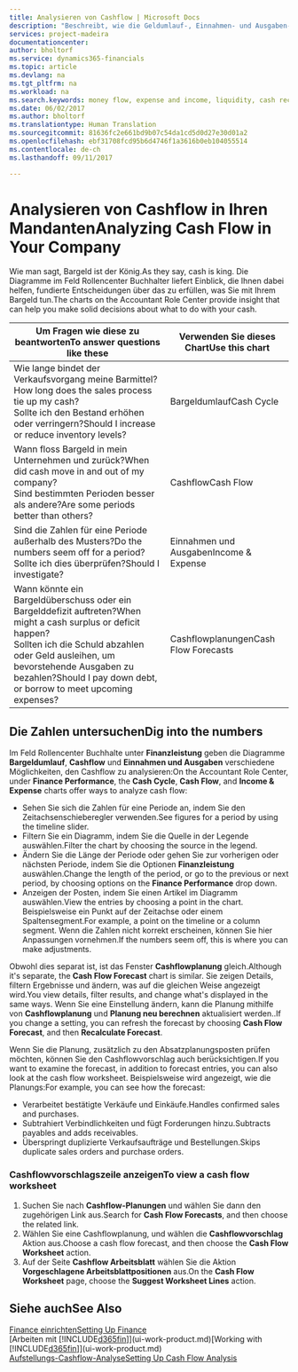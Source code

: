 ```yaml
---
title: Analysieren von Cashflow | Microsoft Docs
description: "Beschreibt, wie die Geldumlauf-, Einnahmen- und Ausgaben-, Cash Flow- und Cashflow-Prognosediagramme verwendet werden, um vergangene und künftige Bargeldbewegungen im Unternehmen zu analysieren."
services: project-madeira
documentationcenter: 
author: bholtorf
ms.service: dynamics365-financials
ms.topic: article
ms.devlang: na
ms.tgt_pltfrm: na
ms.workload: na
ms.search.keywords: money flow, expense and income, liquidity, cash receipts minus cash payments, Cartera
ms.date: 06/02/2017
ms.author: bholtorf
ms.translationtype: Human Translation
ms.sourcegitcommit: 81636fc2e661bd9b07c54da1cd5d0d27e30d01a2
ms.openlocfilehash: ebf31708fcd95b6d4746f1a3616b0eb104055514
ms.contentlocale: de-ch
ms.lasthandoff: 09/11/2017

---
```

# <a name="analyzing-cash-flow-in-your-company"></a><span data-ttu-id="af39b-103">Analysieren von Cashflow in Ihren Mandanten</span><span class="sxs-lookup"><span data-stu-id="af39b-103">Analyzing Cash Flow in Your Company</span></span>
<span data-ttu-id="af39b-104">Wie man sagt, Bargeld ist der König.</span><span class="sxs-lookup"><span data-stu-id="af39b-104">As they say, cash is king.</span></span> <span data-ttu-id="af39b-105">Die Diagramme im Feld Rollencenter Buchhalter liefert Einblick, die Ihnen dabei helfen, fundierte Entscheidungen über das zu erfüllen, was Sie mit Ihrem Bargeld tun.</span><span class="sxs-lookup"><span data-stu-id="af39b-105">The charts on the Accountant Role Center provide insight that can help you make solid decisions about what to do with your cash.</span></span>  

| <span data-ttu-id="af39b-106">Um Fragen wie diese zu beantworten</span><span class="sxs-lookup"><span data-stu-id="af39b-106">To answer questions like these</span></span> | <span data-ttu-id="af39b-107">Verwenden Sie dieses Chart</span><span class="sxs-lookup"><span data-stu-id="af39b-107">Use this chart</span></span> |
| --- | --- |
| <span data-ttu-id="af39b-108">Wie lange bindet der Verkaufsvorgang meine Barmittel?</span><span class="sxs-lookup"><span data-stu-id="af39b-108">How long does the sales process tie up my cash?</span></span></br> <span data-ttu-id="af39b-109">Sollte ich den Bestand erhöhen oder verringern?</span><span class="sxs-lookup"><span data-stu-id="af39b-109">Should I increase or reduce inventory levels?</span></span> |<span data-ttu-id="af39b-110">Bargeldumlauf</span><span class="sxs-lookup"><span data-stu-id="af39b-110">Cash Cycle</span></span> |
| <span data-ttu-id="af39b-111">Wann floss Bargeld in mein Unternehmen und zurück?</span><span class="sxs-lookup"><span data-stu-id="af39b-111">When did cash move in and out of my company?</span></span></br> <span data-ttu-id="af39b-112">Sind bestimmten Perioden besser als andere?</span><span class="sxs-lookup"><span data-stu-id="af39b-112">Are some periods better than others?</span></span> |<span data-ttu-id="af39b-113">Cashflow</span><span class="sxs-lookup"><span data-stu-id="af39b-113">Cash Flow</span></span> |
| <span data-ttu-id="af39b-114">Sind die Zahlen für eine Periode außerhalb des Musters?</span><span class="sxs-lookup"><span data-stu-id="af39b-114">Do the numbers seem off for a period?</span></span></br> <span data-ttu-id="af39b-115">Sollte ich dies überprüfen?</span><span class="sxs-lookup"><span data-stu-id="af39b-115">Should I investigate?</span></span> |<span data-ttu-id="af39b-116">Einnahmen und Ausgaben</span><span class="sxs-lookup"><span data-stu-id="af39b-116">Income & Expense</span></span> |
| <span data-ttu-id="af39b-117">Wann könnte ein Bargeldüberschuss oder ein Bargelddefizit auftreten?</span><span class="sxs-lookup"><span data-stu-id="af39b-117">When might a cash surplus or deficit happen?</span></span></br> <span data-ttu-id="af39b-118">Sollten ich die Schuld abzahlen oder Geld ausleihen, um bevorstehende Ausgaben zu bezahlen?</span><span class="sxs-lookup"><span data-stu-id="af39b-118">Should I pay down debt, or borrow to meet upcoming expenses?</span></span> |<span data-ttu-id="af39b-119">Cashflowplanungen</span><span class="sxs-lookup"><span data-stu-id="af39b-119">Cash Flow Forecasts</span></span> |

## <a name="dig-into-the-numbers"></a><span data-ttu-id="af39b-120">Die Zahlen untersuchen</span><span class="sxs-lookup"><span data-stu-id="af39b-120">Dig into the numbers</span></span>
<span data-ttu-id="af39b-121">Im Feld Rollencenter Buchhalte unter **Finanzleistung** geben die Diagramme **Bargeldumlauf**, **Cashflow** und **Einnahmen und Ausgaben** verschiedene Möglichkeiten, den Cashflow zu analysieren:</span><span class="sxs-lookup"><span data-stu-id="af39b-121">On the Accountant Role Center, under **Finance Performance**, the **Cash Cycle**, **Cash Flow**, and **Income & Expense** charts offer ways to analyze cash flow:</span></span>  

* <span data-ttu-id="af39b-122">Sehen Sie sich die Zahlen für eine Periode an, indem Sie den Zeitachsenschieberegler verwenden.</span><span class="sxs-lookup"><span data-stu-id="af39b-122">See figures for a period by using the timeline slider.</span></span>  
* <span data-ttu-id="af39b-123">Filtern Sie ein Diagramm, indem Sie die Quelle in der Legende auswählen.</span><span class="sxs-lookup"><span data-stu-id="af39b-123">Filter the chart by choosing the source in the legend.</span></span>  
* <span data-ttu-id="af39b-124">Ändern Sie die Länge der Periode oder gehen Sie zur vorherigen oder nächsten Periode, indem Sie die Optionen  **Finanzleistung** auswählen.</span><span class="sxs-lookup"><span data-stu-id="af39b-124">Change the length of the period, or go to the previous or next period, by choosing options on the **Finance Performance** drop down.</span></span>  
* <span data-ttu-id="af39b-125">Anzeigen der Posten, indem Sie einen Artikel im Diagramm auswählen.</span><span class="sxs-lookup"><span data-stu-id="af39b-125">View the entries by choosing a point in the chart.</span></span> <span data-ttu-id="af39b-126">Beispielsweise ein Punkt auf der Zeitachse oder einem Spaltensegment.</span><span class="sxs-lookup"><span data-stu-id="af39b-126">For example, a point on the timeline or a column segment.</span></span> <span data-ttu-id="af39b-127">Wenn die Zahlen nicht korrekt erscheinen, können Sie hier Anpassungen vornehmen.</span><span class="sxs-lookup"><span data-stu-id="af39b-127">If the numbers seem off, this is where you can make adjustments.</span></span>  

<span data-ttu-id="af39b-128">Obwohl dies separat ist, ist das Fenster **Cashflowplanung** gleich.</span><span class="sxs-lookup"><span data-stu-id="af39b-128">Although it's separate, the **Cash Flow Forecast** chart is similar.</span></span> <span data-ttu-id="af39b-129">Sie zeigen Details, filtern Ergebnisse und ändern, was auf die gleichen Weise angezeigt wird.</span><span class="sxs-lookup"><span data-stu-id="af39b-129">You view details, filter results, and change what's displayed in the same ways.</span></span> <span data-ttu-id="af39b-130">Wenn Sie eine Einstellung ändern, kann die Planung mithilfe von **Cashflowplanung** und **Planung neu berechnen** aktualisiert werden..</span><span class="sxs-lookup"><span data-stu-id="af39b-130">If you change a setting, you can refresh the forecast by choosing **Cash Flow Forecast**, and then **Recalculate Forecast**.</span></span>

<span data-ttu-id="af39b-131">Wenn Sie die Planung, zusätzlich zu den Absatzplanungsposten prüfen möchten, können Sie den Cashflowvorschlag auch berücksichtigen.</span><span class="sxs-lookup"><span data-stu-id="af39b-131">If you want to examine the forecast, in addition to forecast entries, you can also look at the cash flow worksheet.</span></span> <span data-ttu-id="af39b-132">Beispielsweise wird angezeigt, wie die Planungs:</span><span class="sxs-lookup"><span data-stu-id="af39b-132">For example, you can see how the forecast:</span></span>

* <span data-ttu-id="af39b-133">Verarbeitet bestätigte Verkäufe und Einkäufe.</span><span class="sxs-lookup"><span data-stu-id="af39b-133">Handles confirmed sales and purchases.</span></span>  
* <span data-ttu-id="af39b-134">Subtrahiert Verbindlichkeiten und fügt Forderungen hinzu.</span><span class="sxs-lookup"><span data-stu-id="af39b-134">Subtracts payables and adds receivables.</span></span>  
* <span data-ttu-id="af39b-135">Überspringt duplizierte Verkaufsaufträge und Bestellungen.</span><span class="sxs-lookup"><span data-stu-id="af39b-135">Skips duplicate sales orders and purchase orders.</span></span>  

### <a name="to-view-a-cash-flow-worksheet"></a><span data-ttu-id="af39b-136">Cashflowvorschlagszeile anzeigen</span><span class="sxs-lookup"><span data-stu-id="af39b-136">To view a cash flow worksheet</span></span>
1. <span data-ttu-id="af39b-137">Suchen Sie nach **Cashflow-Planungen** und wählen Sie dann den zugehörigen Link aus.</span><span class="sxs-lookup"><span data-stu-id="af39b-137">Search for **Cash Flow Forecasts**, and then choose the related link.</span></span>  
2. <span data-ttu-id="af39b-138">Wählen Sie eine Cashflowplanung, und wählen die **Cashflowvorschlag** Aktion aus.</span><span class="sxs-lookup"><span data-stu-id="af39b-138">Choose a cash flow forecast, and then choose the **Cash Flow Worksheet** action.</span></span>  
3. <span data-ttu-id="af39b-139">Auf der Seite **Cashflow Arbeitsblatt** wählen Sie die Aktion **Vorgeschlagene Arbeitsblattpositionen** aus.</span><span class="sxs-lookup"><span data-stu-id="af39b-139">On the **Cash Flow Worksheet** page, choose the **Suggest Worksheet Lines** action.</span></span>  

## <a name="see-also"></a><span data-ttu-id="af39b-140">Siehe auch</span><span class="sxs-lookup"><span data-stu-id="af39b-140">See Also</span></span>
[<span data-ttu-id="af39b-141">Finance einrichten</span><span class="sxs-lookup"><span data-stu-id="af39b-141">Setting Up Finance</span></span>](finance-setup-finance.md)  
<span data-ttu-id="af39b-142">[Arbeiten mit [!INCLUDE[d365fin](includes/d365fin_md.md)]](ui-work-product.md)</span><span class="sxs-lookup"><span data-stu-id="af39b-142">[Working with [!INCLUDE[d365fin](includes/d365fin_md.md)]](ui-work-product.md)</span></span>  
[<span data-ttu-id="af39b-143">Aufstellungs-Cashflow-Analyse</span><span class="sxs-lookup"><span data-stu-id="af39b-143">Setting Up Cash Flow Analysis</span></span>](finance-setup-cash-flow-analyses.md)  

